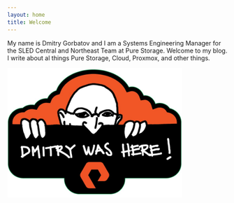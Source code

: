```yaml
---
layout: home
title: Welcome
---
```


My name is Dmitry Gorbatov and I am a Systems Engineering Manager for the SLED Central and Northeast Team at Pure Storage. Welcome to my blog. I write about al things Pure Storage, Cloud, Proxmox, and other things.

<img src="/assets/images/homepage/dmitry-was-here.jpg" alt="Banner alt text" width="400">

